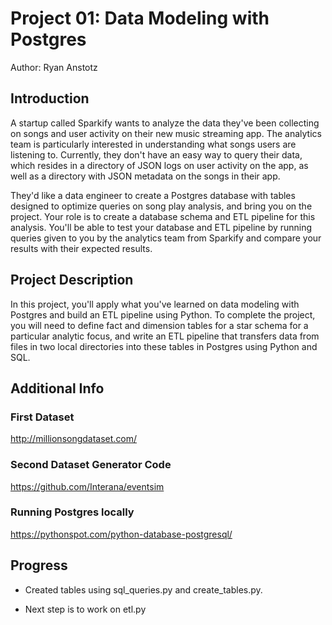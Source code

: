 # Project 01: Data Modeling with Postgres

Author: Ryan Anstotz

## Introduction

A startup called Sparkify wants to analyze the data they've been collecting on songs and user activity on their new music streaming app. The analytics team is particularly interested in understanding what songs users are listening to. Currently, they don't have an easy way to query their data, which resides in a directory of JSON logs on user activity on the app, as well as a directory with JSON metadata on the songs in their app.

They'd like a data engineer to create a Postgres database with tables designed to optimize queries on song play analysis, and bring you on the project. Your role is to create a database schema and ETL pipeline for this analysis. You'll be able to test your database and ETL pipeline by running queries given to you by the analytics team from Sparkify and compare your results with their expected results.

## Project Description

In this project, you'll apply what you've learned on data modeling with Postgres and build an ETL pipeline using Python. To complete the project, you will need to define fact and dimension tables for a star schema for a particular analytic focus, and write an ETL pipeline that transfers data from files in two local directories into these tables in Postgres using Python and SQL.

## Additional Info

### First Dataset

http://millionsongdataset.com/

### Second Dataset Generator Code

https://github.com/Interana/eventsim

### Running Postgres locally

https://pythonspot.com/python-database-postgresql/

## Progress

- Created tables using sql_queries.py and create_tables.py.

- Next step is to work on etl.py
